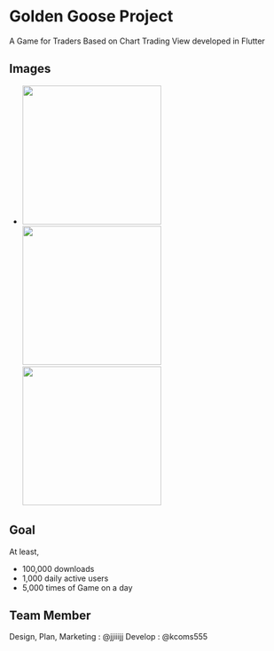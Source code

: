 # Golden Goose Project
A Game for Traders Based on Chart Trading View
developed in Flutter

## Images
- <img src="https://user-images.githubusercontent.com/48780754/138712374-c29aeeb5-15ca-4002-a012-360f6d5a11c4.png" width="250px"> <img src="https://user-images.githubusercontent.com/48780754/138712387-2331d946-cf1a-4327-98b1-c26ea437ab6f.png" width="250px"> <img src="https://user-images.githubusercontent.com/48780754/138712405-3400ff2d-4724-4a47-b5c0-7f52730a536e.png" width="250px">

## Goal
At least, 
- 100,000 downloads
- 1,000 daily active users
- 5,000 times of Game on a day

## Team Member
Design, Plan, Marketing : @jjiiijj
Develop : @kcoms555
